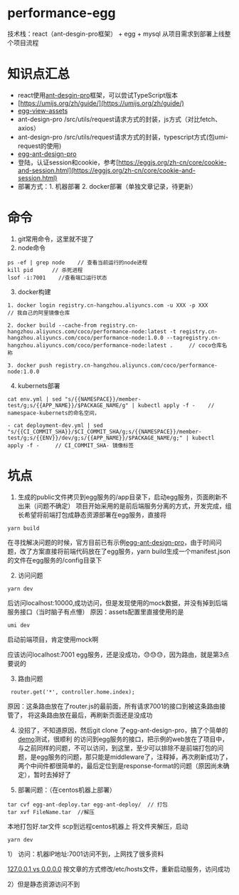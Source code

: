 # performance-egg
技术栈：react（ant-desgin-pro框架） + egg + mysql
从项目需求到部署上线整个项目流程

# 知识点汇总
- react使用[ant-desgin-pro](https://github.com/ant-design/ant-design-pro.git)框架，可以尝试TypeScript版本
- [https://umijs.org/zh/guide/](https://umijs.org/zh/guide/)
- [egg-view-assets](https://github.com/eggjs/egg-view-assets)
- ant-design-pro /src/utils/request请求方式的封装，js方式（对比fetch、axios）
- ant-design-pro /src/utils/request请求方式的封装，typescript方式(包umi-request的使用)
- [egg-ant-design-pro](https://github.com/eggjs/egg-ant-design-pro)
- 登陆，认证session和cookie，参考[https://eggjs.org/zh-cn/core/cookie-and-session.html](https://eggjs.org/zh-cn/core/cookie-and-session.html)
- 部署方式：1. 机器部署 2. docker部署（单独文章记录，待更新）


# 命令

1. git常用命令，这里就不提了
2. node命令
```
ps -ef | grep node    // 查看当前运行的node进程
kill pid      // 杀死进程
lsof -i:7001    //查看端口运行状态
```
3. docker构建
```
1. docker login registry.cn-hangzhou.aliyuncs.com -u XXX -p XXX       // 我自己的阿里镜像仓库

2. docker build --cache-from registry.cn-hangzhou.aliyuncs.com/coco/performance-node:latest -t registry.cn-hangzhou.aliyuncs.com/coco/performance-node:1.0.0 --tagregistry.cn-hangzhou.aliyuncs.com/coco/performance-node:latest .     // coco仓库名称

3. docker push registry.cn-hangzhou.aliyuncs.com/coco/performance-node:1.0.0
```

4. kubernets部署
```
cat env.yml | sed "s/{{NAMESPACE}}/member-test/g;s/{{APP_NAME}}/$PACKAGE_NAME/g" | kubectl apply -f -    // namespace-kubernets的命名空间， 

- cat deployment-dev.yml | sed "s/{{CI_COMMIT_SHA}}/$CI_COMMIT_SHA/g;s/{{NAMESPACE}}/member-test/g;s/{{ENV}}/dev/g;s/{{APP_NAME}}/$PACKAGE_NAME/g;" | kubectl apply -f -     // CI_COMMIT_SHA- 镜像标签
```


# 坑点

1. 生成的public文件拷贝到egg服务的/app目录下，启动egg服务，页面刷新不出来（问题不确定）
项目开始采用的是前后端服务分离的方式，开发完成，组长希望将前端打包成静态资源部署在egg服务，直接将
```
yarn build
```
在寻找解决问题的时候，官方目前已有示例[egg-ant-design-pro](https://github.com/eggjs/egg-ant-design-pro)，由于时间问题，改了方案直接将前端代码放在了egg服务，yarn build生成一个manifest.json的文件在egg服务的/config目录下

2. 访问问题
```
yarn dev
```
后访问localhost:10000,成功访问，但是发现使用的mock数据，并没有掉到后端服务接口（当时脑子有点懵）
原因：assets配置里直接使用的是
```
umi dev
```
启动前端项目，肯定使用mock啊

应该访问localhost:7001 egg服务，还是没成功，😓😓😓，因为路由，就是第3点要说的

3. 路由问题
```
 router.get('*', controller.home.index);
```
原因：这条路由放在了router.js的最前面，所有请求7001的接口到被这条路由接管了，
将这条路由放在最后，再刷新页面还是没成功

4. 没招了，不知道原因，然后git clone 了egg-ant-design-pro，搞了个简单的[demo](https://github.com/CoCoyh/egg-ant-deploy)测试，很顺利
的访问到egg服务的接口，把示例的web放在了项目中，与之前同样的问题，不可以访问，到这里，至少可以排除不是前端打包的问题，是egg服务的问题，那只能是middleware了，注释掉，再次刷新成功了，两个中间件都很简单的，最后定位到是response-format的问题（原因尚未确定），暂时去掉好了

5. 部署问题：（在centos机器上部署）
```
tar cvf egg-ant-deploy.tar egg-ant-deploy/  // 打包
tar xvf FileName.tar  //解压
```
本地打包好.tar文件
scp到远程centos机器上
将文件夹解压，启动
```
yarn dev
```
1） 访问：机器IP地址:7001访问不到，上网找了很多资料

[127.0.0.1 vs 0.0.0.0](https://www.crifan.com/server_start_up_listen_ip_choice_127_0_0_1_vs_0_0_0_0/)
按文章的方式修改/etc/hosts文件，重新启动服务，访问成功

2）但是静态资源访问不到
